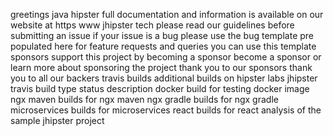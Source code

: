 greetings java hipster full documentation and information is available on our website at https www jhipster tech please read our guidelines before submitting an issue if your issue is a bug please use the bug template pre populated here for feature requests and queries you can use this template sponsors support this project by becoming a sponsor become a sponsor or learn more about sponsoring the project thank you to our sponsors thank you to all our backers travis builds additional builds on hipster labs jhipster travis build type status description docker build for testing docker image ngx maven builds for ngx maven ngx gradle builds for ngx gradle microservices builds for microservices react builds for react analysis of the sample jhipster project